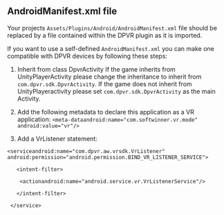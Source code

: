 ## AndroidManifest.xml file

Your projects `Assets/Plugins/Android/AndroidManifest.xml` file should be replaced by a file contained within the DPVR plugin as it is imported.

If you want to use a self-defined `AndroidManifest.xml` you can make one compatible with DPVR devices by following these steps:

1.  Inherit from class DpvrActivity
If the game inherits from UnityPlayerActivity please change the inheritance to inherit from `com.dpvr.sdk.DpvrActivity`. If the game does not inherit from UnityPlayeractivity please set `com.dpvr.sdk.DpvrActivity` as the main Activity.

2.  Add the following metadata to declare this application as a VR application: `<meta-dataandroid:name="com.softwinner.vr.mode" android:value="vr"/>`

3.  Add a VrListener statement:

` <serviceandroid:name="com.dpvr.aw.vrsdk.VrListener" android:permission="android.permission.BIND_VR_LISTENER_SERVICE"> `
   
`   <intent-filter>`
  
`     <actionandroid:name="android.service.vr.VrListenerService"/> `
  
`   </intent-filter>`
   
` </service>`
